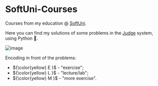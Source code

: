 # SoftUni-Courses
Courses from my education @ [SoftUni](https://softuni.bg/).

Here you can find my solutions of some problems in the [Judge](https://judge.softuni.org/) system, using Python :snake:.

![image]([https://user-images.githubusercontent.com/68993494/185683680-bcfefe65-88fb-4192-b0b2-ff9130c39487.png](https://softuni.bg/Files/Publications/2019/06/pytonwizzard_15463182.png))

Encoding in front of the problems:

- ${\color{yellow} E }$ - "exercise";
- ${\color{yellow} L }$ - "lecture/lab";
- ${\color{yellow} M }$ - "more exercise".
